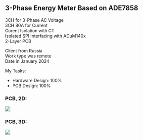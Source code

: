 ## 3-Phase Energy Meter Based on ADE7858

3CH for 3-Phase AC Voltage  
3CH 80A for Current  
Curent Isolation with CT  
Isolated SPI Interfacing with ADuM140x  
2-Layer PCB  

Client from Russia  
Work type was remote  
Date in January 2024  

My Tasks:  
- Hardware Design: 100%
- PCB Design: 100%

### PCB, 2D:
![](https://s32.picofile.com/file/8477565334/v1_11_PCB_2D.png)

### PCB, 3D:
![](https://s32.picofile.com/file/8477565342/v1_11_PCB_3D.png)

